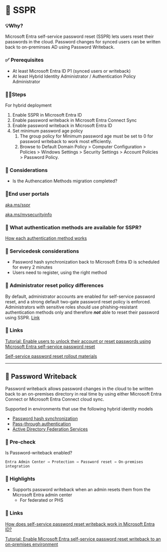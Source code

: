 # 🔑 SSPR

### 💡Why?

Microsoft Entra self-service password reset (SSPR) lets users reset their passwords in the cloud. Password changes for synced users can be written back to on-preminses AD using Password Writeback.

### ✅ Prerequisites

- At least Microsoft Entra ID P1 (synced users or writeback)
- At least Hybrid Identity Administrator / Authentication Policy Administrator

### 🚶‍♂️Steps

For hybrid deployment

1. Enable SSPR in Microsoft Entra ID
2. Enable password writeback in Microsoft Entra Connect Sync
3. Enable password writeback in Microsoft Entra ID
4. Set minimum password age policy
    1. The group policy for Minimum password age must be set to 0 for password writeback to work most efficiently.
    2. Browse to Default Domain Policy > Computer Configuration > Policies > Windows Settings > Security Settings > Account Policies > Password Policy.

### 🤔 Considerations

- Is the Authencation Methods migration completed?

### 🚪End user portals

[aka.ms/sspr](https://aka.ms/sspr)

[aka.ms/mysecurityinfo](https://aka.ms/mysecurityinfo)

### 🔐 What authentication methods are available for SSPR?

[How each authentication method works](https://learn.microsoft.com/en-us/entra/identity/authentication/concept-authentication-methods#how-each-authentication-method-works)

### 🤔 Servicedesk considerations

- Password hash synchronization back to Microsoft Entra ID is scheduled for every 2 minutes
- Users need to register, using the right method

### 🔀 Administrator reset policy differences

By default, administrator accounts are enabled for self-service password reset, and a strong default two-gate password reset policy is enforced. Administrators with sensitive roles should use phishing-resistant authentication methods only and therefore ***not*** able to reset their password using SSPR.
[Link](https://learn.microsoft.com/en-us/entra/identity/authentication/concept-sspr-policy#administrator-reset-policy-differences) 

### 🔗 Links

[Tutorial: Enable users to unlock their account or reset passwords using Microsoft Entra self-service password reset](https://learn.microsoft.com/en-us/entra/identity/authentication/tutorial-enable-sspr)

[Self-service password reset rollout materials](https://www.microsoft.com/en-us/download/details.aspx?id=56768)

---

## 🔄 Password Writeback

Password writeback allows password changes in the cloud to be written back to an on-premises directory in real time by using either Microsoft Entra Connect or Microsoft Entra Connect cloud sync.

Supported in environments that use the following hybrid identity models

- [Password hash synchronization](https://learn.microsoft.com/en-us/entra/identity/hybrid/connect/how-to-connect-password-hash-synchronization)
- [Pass-through authentication](https://learn.microsoft.com/en-us/entra/identity/hybrid/connect/how-to-connect-pta)
- [Active Directory Federation Services](https://learn.microsoft.com/en-us/entra/identity/hybrid/connect/how-to-connect-fed-management)

### 🔎 Pre-check

Is Password-writeback enabled?

`Entra Admin Center → Protection → Password reset → On-premises integration`

### 🔦 Highlights

- Supports password writeback when an admin resets them from the Microsoft Entra admin center
    - For federated or PHS

### 🔗 Links

[How does self-service password reset writeback work in Microsoft Entra ID?](https://learn.microsoft.com/en-us/entra/identity/authentication/concept-sspr-writeback)

[Tutorial: Enable Microsoft Entra self-service password reset writeback to an on-premises environment](https://learn.microsoft.com/en-us/entra/identity/authentication/tutorial-enable-sspr-writeback)
